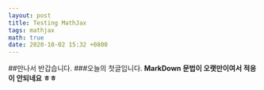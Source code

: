 ```yaml
---
layout: post
title: Testing MathJax
tags: mathjax
math: true
date: 2020-10-02 15:32 +0800
---
```


##만나서 반갑습니다.
###오늘의 첫글입니다.
**MarkDown 문법이 오랫만이여서 적응이 안되네요 ㅎㅎ**
